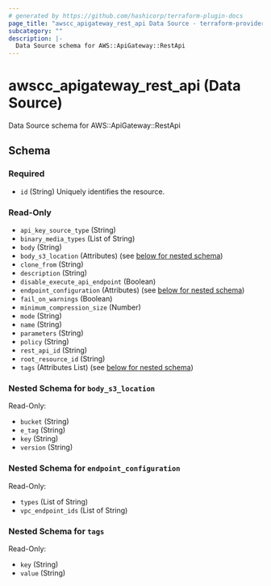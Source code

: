 ```yaml
---
# generated by https://github.com/hashicorp/terraform-plugin-docs
page_title: "awscc_apigateway_rest_api Data Source - terraform-provider-awscc"
subcategory: ""
description: |-
  Data Source schema for AWS::ApiGateway::RestApi
---
```


# awscc_apigateway_rest_api (Data Source)

Data Source schema for AWS::ApiGateway::RestApi



<!-- schema generated by tfplugindocs -->
## Schema

### Required

- `id` (String) Uniquely identifies the resource.

### Read-Only

- `api_key_source_type` (String)
- `binary_media_types` (List of String)
- `body` (String)
- `body_s3_location` (Attributes) (see [below for nested schema](#nestedatt--body_s3_location))
- `clone_from` (String)
- `description` (String)
- `disable_execute_api_endpoint` (Boolean)
- `endpoint_configuration` (Attributes) (see [below for nested schema](#nestedatt--endpoint_configuration))
- `fail_on_warnings` (Boolean)
- `minimum_compression_size` (Number)
- `mode` (String)
- `name` (String)
- `parameters` (String)
- `policy` (String)
- `rest_api_id` (String)
- `root_resource_id` (String)
- `tags` (Attributes List) (see [below for nested schema](#nestedatt--tags))

<a id="nestedatt--body_s3_location"></a>
### Nested Schema for `body_s3_location`

Read-Only:

- `bucket` (String)
- `e_tag` (String)
- `key` (String)
- `version` (String)


<a id="nestedatt--endpoint_configuration"></a>
### Nested Schema for `endpoint_configuration`

Read-Only:

- `types` (List of String)
- `vpc_endpoint_ids` (List of String)


<a id="nestedatt--tags"></a>
### Nested Schema for `tags`

Read-Only:

- `key` (String)
- `value` (String)


